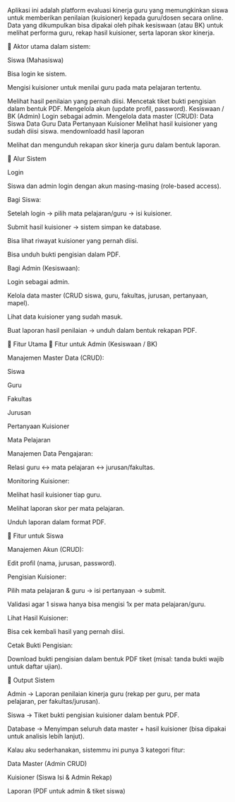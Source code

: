 Aplikasi ini adalah platform evaluasi kinerja guru yang memungkinkan siswa untuk memberikan penilaian (kuisioner) kepada guru/dosen secara online.
Data yang dikumpulkan bisa dipakai oleh pihak kesiswaan (atau BK) untuk melihat performa guru, rekap hasil kuisioner, serta laporan skor kinerja.

🔑 Aktor utama dalam sistem:

Siswa (Mahasiswa)

Bisa login ke sistem.

Mengisi kuisioner untuk menilai guru pada mata pelajaran tertentu.

Melihat hasil penilaian yang pernah diisi.
Mencetak tiket bukti pengisian dalam bentuk PDF.
Mengelola akun (update profil, password).
Kesiswaan / BK (Admin)
Login sebagai admin.
Mengelola data master (CRUD):
Data Siswa
Data Guru
Data Pertanyaan Kuisioner
Melihat hasil kuisioner yang sudah diisi siswa.
mendownloadd hasil laporan

Melihat dan mengunduh rekapan skor kinerja guru dalam bentuk laporan.

📌 Alur Sistem

Login

Siswa dan admin login dengan akun masing-masing (role-based access).

Bagi Siswa:

Setelah login → pilih mata pelajaran/guru → isi kuisioner.

Submit hasil kuisioner → sistem simpan ke database.

Bisa lihat riwayat kuisioner yang pernah diisi.

Bisa unduh bukti pengisian dalam PDF.

Bagi Admin (Kesiswaan):

Login sebagai admin.

Kelola data master (CRUD siswa, guru, fakultas, jurusan, pertanyaan, mapel).

Lihat data kuisioner yang sudah masuk.

Buat laporan hasil penilaian → unduh dalam bentuk rekapan PDF.

📌 Fitur Utama
🔹 Fitur untuk Admin (Kesiswaan / BK)

Manajemen Master Data (CRUD):

Siswa

Guru

Fakultas

Jurusan

Pertanyaan Kuisioner

Mata Pelajaran

Manajemen Data Pengajaran:

Relasi guru ↔ mata pelajaran ↔ jurusan/fakultas.

Monitoring Kuisioner:

Melihat hasil kuisioner tiap guru.

Melihat laporan skor per mata pelajaran.

Unduh laporan dalam format PDF.

🔹 Fitur untuk Siswa

Manajemen Akun (CRUD):

Edit profil (nama, jurusan, password).

Pengisian Kuisioner:

Pilih mata pelajaran & guru → isi pertanyaan → submit.

Validasi agar 1 siswa hanya bisa mengisi 1x per mata pelajaran/guru.

Lihat Hasil Kuisioner:

Bisa cek kembali hasil yang pernah diisi.

Cetak Bukti Pengisian:

Download bukti pengisian dalam bentuk PDF tiket (misal: tanda bukti wajib untuk daftar ujian).

📌 Output Sistem

Admin → Laporan penilaian kinerja guru (rekap per guru, per mata pelajaran, per fakultas/jurusan).

Siswa → Tiket bukti pengisian kuisioner dalam bentuk PDF.

Database → Menyimpan seluruh data master + hasil kuisioner (bisa dipakai untuk analisis lebih lanjut).

Kalau aku sederhanakan, sistemmu ini punya 3 kategori fitur:

Data Master (Admin CRUD)

Kuisioner (Siswa Isi & Admin Rekap)

Laporan (PDF untuk admin & tiket siswa)